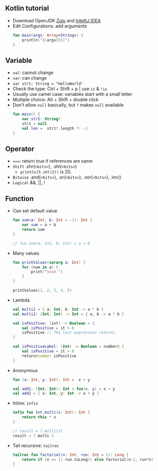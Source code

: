 ## Kotlin tutorial

- Download OpenJDK [Zulu](https://www.azul.com/downloads/zulu-community/?package=jdk) and [IntelliJ IDEA](https://www.jetbrains.com/idea/download/#section=windows)
- Edit Configurations: add arguments
  ```kotlin
  fun main(args: Array<String>) {
      println("${args[0]}")
  }
  ```

## Variable

- `val`: cannot change
- `var`: can change
- `var str1: String = "HelloWorld"`
- Check the type: Ctrl + Shift + p | use `is` & `!is`
- Usually use camel case: variables start with a small letter
- Multiple choice: Alt + Shift + double click
- Don't allow `null` basically, but `?` makes `null` available
  ```kotlin
  fun main() {
      var str1: String?
      str1 = null
      val len =  str1?.length ?: -1
  }
  ```

## Operator

- `===`: return true if references are same
- `Shift` .shr(`<bits>`), .shl(`<bits>`)
  - `println(5.shl(2))` is 20.
- `Bitwise` .and(`<bits>`), .or(`<bits>`), .xor(`<bits>`), .inv()
- `Logical` &&, ||, !

## Function

- Can set default value
  ```kotlin
  fun sum(a: Int, b: Int = -1): Int {
      var sum = a + b
      return sum
  }

  // fun sum(a: Int, b: Int) = a + b
  ```
- Many values
  ```kotlin
  fun printValues(vararg a: Int) {
      for (num in a) {
          print("$num ")
      }
  }
  
  printValues(1, 2, 3, 4, 5)
  ```
- Lambda
  ```kotlin
  val multi1 = { a: Int, b: Int -> a * b }
  val multi2: (Int, Int) -> Int = { a, b -> a * b }
  
  val isPositive: (int) -> Boolean = {
      val isPositive = it > 0
      isPositive // The last expression returns
  }
  
  val isPositiveLabel: (Int) -> Boolean = number@ {
      val isPositive = it > 0
      return@number isPositive
  }
  ```
- Anonymous
  ```kotlin
  fun (x: Int, y: Int): Int =  x + y
  
  val add1: (Int, Int): Int = fun(x, y) = x + y
  val add2 = { x: Int, y: Int -> x + y }
  ```
- Inline: `infix`
  ```kotlin
  infix fun Int.multi(x: Int): Int {
      return this * x
  }

  // result = 7.multi(3)
  result = 7 multi 3
  ```
- Tail recursive: `tailrec`
  ```kotlin
  tailrec fun factorial(n: Int, run: Int = 1): Long {
      return if (n == 1) run.toLong() else factorial(n-1, run*n)
  }
  ```





